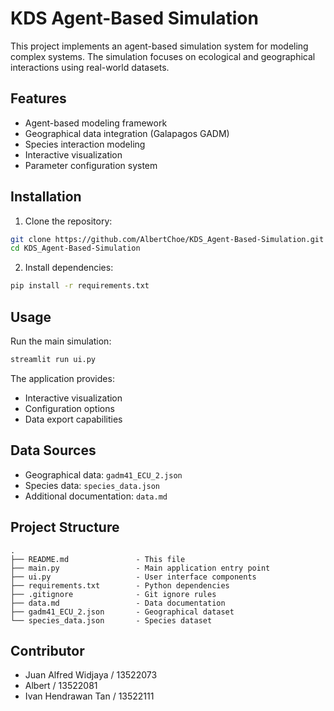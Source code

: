 # KDS Agent-Based Simulation

This project implements an agent-based simulation system for modeling complex systems. The simulation focuses on ecological and geographical interactions using real-world datasets.

## Features
- Agent-based modeling framework
- Geographical data integration (Galapagos GADM)
- Species interaction modeling
- Interactive visualization
- Parameter configuration system

## Installation

1. Clone the repository:
```bash
git clone https://github.com/AlbertChoe/KDS_Agent-Based-Simulation.git
cd KDS_Agent-Based-Simulation
```

2. Install dependencies:
```bash
pip install -r requirements.txt
```

## Usage

Run the main simulation:
```bash
streamlit run ui.py
```

The application provides:
- Interactive visualization
- Configuration options
- Data export capabilities

## Data Sources
- Geographical data: `gadm41_ECU_2.json`
- Species data: `species_data.json`
- Additional documentation: `data.md`

## Project Structure
```
.
├── README.md               - This file
├── main.py                 - Main application entry point
├── ui.py                   - User interface components
├── requirements.txt        - Python dependencies
├── .gitignore              - Git ignore rules
├── data.md                 - Data documentation
├── gadm41_ECU_2.json       - Geographical dataset
└── species_data.json       - Species dataset
```

## Contributor
- Juan Alfred Widjaya / 13522073
- Albert / 13522081
- Ivan Hendrawan Tan / 13522111